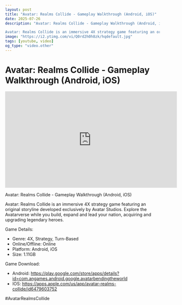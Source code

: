 ```yaml
---
layout: post
title: "Avatar: Realms Collide - Gameplay Walkthrough (Android, iOS)"
date: 2025-07-26
description: "Avatar: Realms Collide - Gameplay Walkthrough (Android, iOS)

Avatar: Realms Collide is an immersive 4X strategy game featuring an original storyline de..."
image: "https://i2.ytimg.com/vi/Q0rd2h0h8zk/hqdefault.jpg"
tags: [youtube, video]
og_type: "video.other"
---
```


<script type="application/ld+json">
{
  "@context": "http://schema.org",
  "@type": "VideoObject",
  "name": "Avatar: Realms Collide - Gameplay Walkthrough (Android, iOS)",
  "description": "Avatar: Realms Collide - Gameplay Walkthrough (Android, iOS)\n\nAvatar: Realms Collide is an immersive 4X strategy game featuring an original storyline developed exclusively by Avatar Studios. Explore the Avatarverse while you build, expand and lead your nation, acquiring and upgrading legendary heroes.\n\nGame Details:\n\n- Genre: 4X, Strategy, Turn-Based\n- Online/Offline: Online\n- Platform: Android, iOS\n- Size: 1.11GB\n\nGame Download:\n\n- Android: https://play.google.com/store/apps/details?id=com.angames.android.google.avatarbendingtheworld\n- IOS: https://apps.apple.com/us/app/avatar-realms-collide/id6479603752\n\n#AvatarRealmsCollide",
  "thumbnailUrl": "https://i2.ytimg.com/vi/Q0rd2h0h8zk/hqdefault.jpg",
  "uploadDate": "2025-07-26T00:00:28",
  "embedUrl": "https://www.youtube.com/embed/Q0rd2h0h8zk",
  "publisher": {
    "@type": "Person",
    "name": "Celo Zaga"
  },
  "mainEntityOfPage": {
    "@type": "WebPage",
    "@id": "https://celozaga.github.io/2025/07/26/avatar:-realms-collide---gameplay-walkthrough-(android,-ios)-Q0rd2h0h8zk.html"
  },
  "duration": "PT0M0S"
}
</script>

<script type="application/ld+json">
{
  "@context": "http://schema.org",
  "@type": "BlogPosting",
  "headline": "Avatar: Realms Collide - Gameplay Walkthrough (Android, iOS)",
  "image": "https://i2.ytimg.com/vi/Q0rd2h0h8zk/hqdefault.jpg",
  "publisher": {
    "@type": "Person",
    "name": "Celo Zaga"
  },
  "url": "https://celozaga.github.io/2025/07/26/avatar:-realms-collide---gameplay-walkthrough-(android,-ios)-Q0rd2h0h8zk.html",
  "datePublished": "2025-07-26T00:00:28",
  "dateCreated": "2025-07-26T00:00:28",
  "dateModified": "2025-07-26T00:00:28",
  "description": "Avatar: Realms Collide - Gameplay Walkthrough (Android, iOS)\n\nAvatar: Realms Collide is an immersive 4X strategy game featuring an original storyline de...",
  "author": {
    "@type": "Person",
    "name": "Celo Zaga"
  },
  "mainEntityOfPage": {
    "@type": "WebPage",
    "@id": "https://celozaga.github.io/2025/07/26/avatar:-realms-collide---gameplay-walkthrough-(android,-ios)-Q0rd2h0h8zk.html"
  }
}
</script>

<h1 class="youtube-post-title">Avatar: Realms Collide - Gameplay Walkthrough (Android, iOS)</h1>

<iframe width="560" height="315" src="https://www.youtube.com/embed/Q0rd2h0h8zk" class="youtube-post-embed" frameborder="0" allowfullscreen></iframe>

<p class="youtube-post-description">Avatar: Realms Collide - Gameplay Walkthrough (Android, iOS)

Avatar: Realms Collide is an immersive 4X strategy game featuring an original storyline developed exclusively by Avatar Studios. Explore the Avatarverse while you build, expand and lead your nation, acquiring and upgrading legendary heroes.

Game Details:

- Genre: 4X, Strategy, Turn-Based
- Online/Offline: Online
- Platform: Android, iOS
- Size: 1.11GB

Game Download:

- Android: https://play.google.com/store/apps/details?id=com.angames.android.google.avatarbendingtheworld
- IOS: https://apps.apple.com/us/app/avatar-realms-collide/id6479603752

#AvatarRealmsCollide</p>
